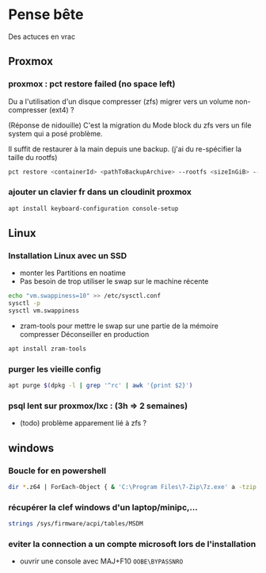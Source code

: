 # Pense bête

Des actuces en vrac

## Proxmox

### proxmox : pct restore failed (no space left)

Du a l'utilisation d'un disque compresser (zfs) migrer vers un volume non-compresser (ext4) ?

(Réponse de nidouille) C'est la migration du Mode block du zfs vers un file system qui a posé problème.


Il suffit de restaurer à la main depuis une backup. (j'ai du re-spécifier la taille du rootfs)

```bash
pct restore <containerId> <pathToBackupArchive> --rootfs <sizeInGiB> --storage <nameOfTargetStorage>
```

### ajouter un clavier fr dans un cloudinit proxmox

```bash
apt install keyboard-configuration console-setup
```


## Linux

### Installation Linux avec un SSD

* monter les Partitions en noatime
* Pas besoin de trop utiliser le swap sur le machine récente
```bash
echo "vm.swappiness=10" >> /etc/sysctl.conf
sysctl -p
sysctl vm.swappiness
```
* zram-tools pour mettre le swap sur une partie de la mémoire compresser
Déconseiller en production
```bash
apt install zram-tools
```
### purger les vieille config 

```bash
apt purge $(dpkg -l | grep '^rc' | awk '{print $2}')
```
###  psql lent sur proxmox/lxc : (3h => 2 semaines)

* (todo) problème apparement lié à zfs ?

## windows

### Boucle for en powershell
```bash
dir *.z64 | ForEach-Object { & 'C:\Program Files\7-Zip\7z.exe' a -tzip $_.BaseName $_.Name }
```

### récupérer la clef windows d'un laptop/minipc,...

```bash
strings /sys/firmware/acpi/tables/MSDM
```
### eviter la connection a un compte microsoft lors de l'installation

* ouvrir une console avec MAJ+F10
``OOBE\BYPASSNRO``
